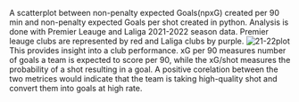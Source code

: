 A scatterplot between non-penalty expected Goals(npxG) created per 90 min and non-penalty expected Goals per shot created in python.
Analysis is done with Premier Leauge and Laliga 2021-2022 season data. Premier leauge clubs are represented by red and Laliga clubs by purple. 
![21-22plot](https://user-images.githubusercontent.com/121436179/213184139-e5fd4599-be28-4609-b753-46636a5bb8ae.png)
This provides insight into a club performance. xG per 90 measures number of goals a team is expected to score per 90, while the xG/shot measures the probability of a shot resulting in a goal. A positive corelation between the two metrices would indicate that the team is taking high-quality shot and convert them into goals at high rate.
